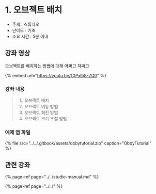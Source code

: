 # 1. 오브젝트 배치

* 주제 : 스튜디오 
* 난이도 : 기초 
* 소요 시간 : 5분 이내 



## 강좌 영상 

오브젝트를 배치하는 방법에 대해 어쩌고 저쩌고 

{% embed url="https://youtu.be/CfPxlb8-ZQ0" %}



### 강좌 내용 

> 1. 오브젝트 배치 
> 2. 오브젝트 이동 방법 
> 3. 오브젝트 회전 방법 
> 4. 오브젝트 크기 조절 방법



### 예제 맵 파일

{% file src="../../.gitbook/assets/obbytutorial.zip" caption="ObbyTutorial" %}



## 관련 강좌

{% page-ref page="../../studio-manual.md" %}

{% page-ref page="../../" %}

